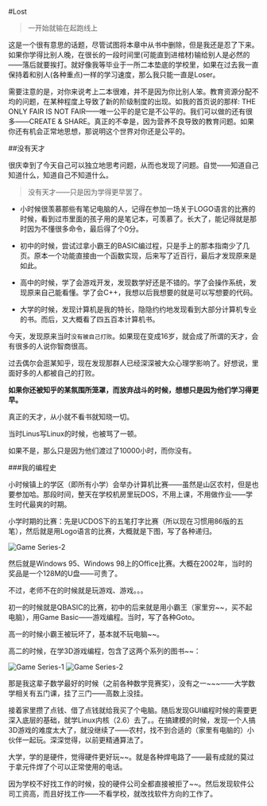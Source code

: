 #Lost

> 一开始就输在起跑线上

这是一个很有意思的话题，尽管试图将本章中从书中删除，但是我还是忍了下来。如果你学得比别人晚，在很长的一段时间里(可能直到进棺材)输给别人是必然的——落后就要挨打。就好像我等毕业于一所二本垫底的学校里，如果在过去我一直保持着和别人(各种重点)一样的学习速度，那么我只能一直是Loser。

需要注意的是，对你来说考上二本很难，并不是因为你比别人笨。教育资源分配不均的问题，在某种程度上导致了新的阶级制度的出现。如我的首页说的那样: THE ONLY FAIR IS NOT FAIR——唯一公平的是它是不公平的。我们可以做的还有很多——CREATE & SHARE。真正的不幸是，因为营养不良导致的教育问题。如果你还有机会正常地思想，那说明这个世界对你还是公平的。

##没有天才

很庆幸到了今天自己可以独立地思考问题，从而也发现了问题。自觉——知道自己知道什么，知道自己不知道什么。

> 没有天才——只是因为学得更早罢了。

- 小时候很羡慕那些有笔记电脑的人，记得在参加一场关于LOGO语言的比赛的时候，看到过市里面的孩子用的是笔记本，可羡慕了。长大了，能记得就是那时因为不懂很多命令，最后得了个0分。

- 初中的时候，尝试过拿小霸王的BASIC编过程，只是手上的那本指南少了几页。原本一个功能直接由一个函数实现，后来写了近百行，最后才发现原来是如此。

- 高中的时候，学了会游戏开发，发现数学好还是不错的。学了会操作系统，发现原来自己能看懂。学了会C++，我想以后我想要的就是可以写想要的代码。

- 大学的时候，发现计算机是我的特长，隐隐约约地发现看到大部分计算机专业的书。而后，又大概看了四五百本计算机书。

今天，发现原来当时``没有被自己打败``。如果现在变成16岁，就会成了所谓的天才，会有很多的人说你智商很高。

过去偶尔会逛某知乎，现在发现那群人已经深深被大众心理学影响了。好想说，里面好多的人都被自己的打败。

**如果你还被知乎的某氛围所笼罩，而放弃战斗的时候，想想只是因为他们学习得更早。**

真正的天才，从小就不看书就知晓一切。

当时Linus写Linux的时候，也被骂了一顿。

如果不是，那么只是因为他们渡过了10000小时，而你没有。

###我的编程史

小时候镇上的学区（即所有小学）会举办计算机比赛——虽然是山区农村，但是也要参加哈。那段时间，整天在学校机房里玩DOS，不用上课，不用做作业——学生时代最爽的时期。

小学时期的比赛：先是UCDOS下的五笔打字比赛（所以现在习惯用86版的五笔），然后就是用Logo语言的比赛，大概就是下图，写了各种递归。

![Game Series-2](http://repractise.phodal.com/img/lost/logo.png)

然后就是Windows 95、Windows 98上的Office比赛。大概在2002年，当时的奖品是一个128M的U盘——可贵了。

不过，老师不在的时候就是玩游戏、游戏。。。

初一的时候就是QBASIC的比赛，初中的后来就是用小霸王（家里穷~~，买不起电脑），用Game Basic——游戏编程。当时，写了各种Goto。

高一的时候小霸王被玩坏了，基本就不玩电脑~~。

高二的时候，在学3D游戏编程，包含了这两个系列的图书~~：

![Game Series-1](http://repractise.phodal.com/img/lost/game-series-1.png) ![Game Series-2](http://repractise.phodal.com/img/lost/game-series-2.png)

那是我这辈子数学最好的时候（之前各种数学竞赛奖），没有之一~~~——大学数学相关有五门课，挂了三门——高数上没挂。

接着家里攒了点钱、借了点钱就给我买了个电脑。随后发现GUI编程时候的需要更深入底层的基础，就学Linux内核（2.6）去了。。在搞建模的时候，发现一个人搞3D游戏的难度太大了，就没继续了——农村，找不到合适的（家里有电脑的）小伙伴一起玩。深深觉得，以前更精通算法了。

大学，学的是硬件，觉得硬件更好玩~~。就是各种焊电路了——最有成就的莫过于拿元件焊了个可以正常使用的电话。

因为学校不好找工作的时候，投的硬件公司全都直接被拒了~~。然后发现软件公司工资高，而且好找工作——不看学校，就改找软件方向的工作了。
